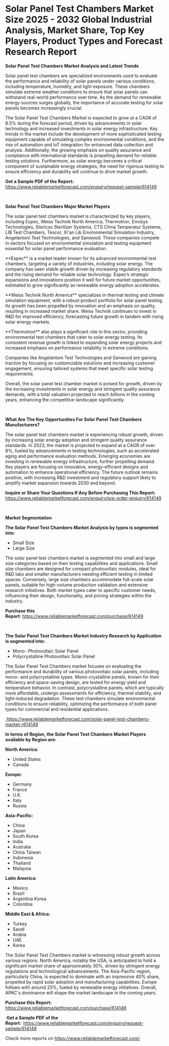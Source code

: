 <p><h1>Solar Panel Test Chambers Market Size 2025 - 2032 Global Industrial Analysis, Market Share, Top Key Players, Product Types and Forecast Research Report</h1></p><p><strong>Solar Panel Test Chambers Market Analysis and Latest Trends</strong></p>
<p><p>Solar panel test chambers are specialized environments used to evaluate the performance and reliability of solar panels under various conditions, including temperature, humidity, and light exposure. These chambers simulate extreme weather conditions to ensure that solar panels can withstand real-world performance over time. As the demand for renewable energy sources surges globally, the importance of accurate testing for solar panels becomes increasingly crucial.</p><p>The Solar Panel Test Chambers Market is expected to grow at a CAGR of 8.5% during the forecast period, driven by advancements in solar technology and increased investments in solar energy infrastructure. Key trends in the market include the development of more sophisticated testing equipment capable of simulating complex environmental conditions, and the rise of automation and IoT integration for enhanced data collection and analysis. Additionally, the growing emphasis on quality assurance and compliance with international standards is propelling demand for reliable testing solutions. Furthermore, as solar energy becomes a critical component of sustainable energy strategies, the need for rigorous testing to ensure efficiency and durability will continue to drive market growth.</p></p>
<p><strong>Get a Sample PDF of the Report:&nbsp;</strong> <a href="https://www.reliablemarketforecast.com/enquiry/request-sample/614149?utm_campaign=3538&utm_medium=2&utm_source=Github&utm_content=ia&utm_term=24032025&utm_id=solar-panel-test-chambers">https://www.reliablemarketforecast.com/enquiry/request-sample/614149</a></p>
<p>&nbsp;</p>
<p><strong>Solar Panel Test Chambers Major Market Players</strong></p>
<p><p>The solar panel test chambers market is characterized by key players, including Espec, Weiss Technik North America, Thermotron, Envisys Technologies, Stericox Sterilizer Systems, CTS Clima Temperatur Systeme, LIB Test Chambers, Tescor, Xi'an Lib Environmental Simulation Industry, Angelantoni Test Technologies, and Sanwood. These companies compete in sectors focused on environmental simulation and testing equipment essential for solar panel performance evaluation.</p><p>**Espec** is a market leader known for its advanced environmental test chambers, targeting a variety of industries, including solar energy. The company has seen stable growth driven by increasing regulatory standards and the rising demand for reliable solar technology. Espec’s strategic expansions and innovations position it well for future market opportunities, estimated to grow significantly as renewable energy adoption accelerates.</p><p>**Weiss Technik North America** specializes in thermal testing and climate simulation equipment, with a robust product portfolio for solar panel testing. Its growth has been propelled by innovation and an emphasis on quality, resulting in increased market share. Weiss Technik continues to invest in R&D for improved efficiency, forecasting future growth in tandem with rising solar energy markets.</p><p>**Thermotron** also plays a significant role in this sector, providing environmental test chambers that cater to solar energy testing. Its consistent revenue growth is linked to expanding solar energy projects and increased emphasis on performance reliability in extreme conditions.</p><p>Companies like Angelantoni Test Technologies and Sanwood are gaining traction by focusing on customizable solutions and increasing customer engagement, ensuring tailored systems that meet specific solar testing requirements.</p><p>Overall, the solar panel test chamber market is poised for growth, driven by the increasing investments in solar energy and stringent quality assurance demands, with a total valuation projected to reach billions in the coming years, enhancing the competitive landscape significantly.</p></p>
<p>&nbsp;</p>
<p><strong>What Are The Key Opportunities For Solar Panel Test Chambers Manufacturers?</strong></p>
<p><p>The solar panel test chambers market is experiencing robust growth, driven by increasing solar energy adoption and stringent quality assurance standards. In 2023, the market is projected to expand at a CAGR of over 8%, fueled by advancements in testing technologies, such as accelerated aging and performance evaluation methods. Emerging economies are investing in renewable energy infrastructure, further propelling demand. Key players are focusing on innovative, energy-efficient designs and automation to enhance operational efficiency. The future outlook remains positive, with increasing R&D investment and regulatory support likely to amplify market expansion towards 2030 and beyond.</p></p>
<p><strong>Inquire or Share Your Questions If Any Before Purchasing This Report:</strong> <a href="https://www.reliablemarketforecast.com/enquiry/pre-order-enquiry/614149?utm_campaign=3538&utm_medium=2&utm_source=Github&utm_content=ia&utm_term=24032025&utm_id=solar-panel-test-chambers">https://www.reliablemarketforecast.com/enquiry/pre-order-enquiry/614149</a></p>
<p>&nbsp;</p>
<p><strong>Market Segmentation</strong></p>
<p><strong>The Solar Panel Test Chambers Market Analysis by types is segmented into:</strong></p>
<p><ul><li>Small Size</li><li>Large Size</li></ul></p>
<p><p>The solar panel test chambers market is segmented into small and large size categories based on their testing capabilities and applications. Small size chambers are designed for compact photovoltaic modules, ideal for R&D labs and smaller manufacturers needing efficient testing in limited spaces. Conversely, large size chambers accommodate full-scale solar panels, suitable for high-volume production validation and extensive research initiatives. Both market types cater to specific customer needs, influencing their design, functionality, and pricing strategies within the industry.</p></p>
<p><strong>Purchase this Report:&nbsp;</strong><a href="https://www.reliablemarketforecast.com/purchase/614149?utm_campaign=3538&utm_medium=2&utm_source=Github&utm_content=ia&utm_term=24032025&utm_id=solar-panel-test-chambers">https://www.reliablemarketforecast.com/purchase/614149</a></p>
<p>&nbsp;</p>
<p><strong>The Solar Panel Test Chambers Market Industry Research by Application is segmented into:</strong></p>
<p><ul><li>Mono- Photovoltaic Solar Panel</li><li>Polycrystalline Photovoltaic Solar Panel</li></ul></p>
<p><p>The Solar Panel Test Chambers market focuses on evaluating the performance and durability of various photovoltaic solar panels, including mono- and polycrystalline types. Mono-crystalline panels, known for their efficiency and space-saving design, are tested for energy yield and temperature behavior. In contrast, polycrystalline panels, which are typically more affordable, undergo assessments for efficiency, thermal stability, and light-induced degradation. These test chambers simulate environmental conditions to ensure reliability, optimizing the performance of both panel types for commercial and residential applications.</p></p>
<p><a href="https://www.reliablemarketforecast.com/solar-panel-test-chambers-market-r614149?utm_campaign=3538&utm_medium=2&utm_source=Github&utm_content=ia&utm_term=24032025&utm_id=solar-panel-test-chambers">&nbsp;https://www.reliablemarketforecast.com/solar-panel-test-chambers-market-r614149</a></p>
<p><strong>In terms of Region, the Solar Panel Test Chambers Market Players available by Region are:</strong></p>
<p>
    <p> <strong> North America: </strong>
        <ul>
            <li>United States</li>
            <li>Canada</li>
        </ul>
        </p> 
    <p> <strong> Europe: </strong>
        <ul>
            <li>Germany</li>
            <li>France</li>
            <li>U.K.</li>
            <li>Italy</li>
            <li>Russia</li>
        </ul>
        </p> 
    <p> <strong> Asia-Pacific: </strong>
        <ul>
            <li>China</li>
            <li>Japan</li>
            <li>South Korea</li>
            <li>India</li>
            <li>Australia</li>
            <li>China Taiwan</li>
            <li>Indonesia</li>
            <li>Thailand</li>
            <li>Malaysia</li>
        </ul>
        </p> 
    <p> <strong> Latin America: </strong>
        <ul>
            <li>Mexico</li>
            <li>Brazil</li>
            <li>Argentina Korea</li>
            <li>Colombia</li>
        </ul>
        </p> 
    <p> <strong> Middle East & Africa: </strong>
        <ul>
            <li>Turkey</li>
            <li>Saudi</li>
            <li>Arabia</li>
            <li>UAE</li>
            <li>Korea</li>
        </ul>
    </p>
    </p>
<p><p>The Solar Panel Test Chambers market is witnessing robust growth across various regions. North America, notably the USA, is anticipated to hold a significant market share of approximately 30%, driven by stringent energy regulations and technological advancements. The Asia-Pacific region, particularly China, is expected to dominate with an impressive 40% share, propelled by rapid solar adoption and manufacturing capabilities. Europe follows with around 25%, fueled by renewable energy initiatives. Overall, APAC's dominance will shape the market landscape in the coming years.</p></p>
<p><strong>Purchase this Report: </strong><a href="https://www.reliablemarketforecast.com/purchase/614149?utm_campaign=3538&utm_medium=2&utm_source=Github&utm_content=ia&utm_term=24032025&utm_id=solar-panel-test-chambers">https://www.reliablemarketforecast.com/purchase/614149</a></p>
<p>&nbsp;<strong>Get a Sample PDF of the Report:&nbsp;&nbsp;</strong><a href="https://www.reliablemarketforecast.com/enquiry/request-sample/614149?utm_campaign=3538&utm_medium=2&utm_source=Github&utm_content=ia&utm_term=24032025&utm_id=solar-panel-test-chambers">https://www.reliablemarketforecast.com/enquiry/request-sample/614149</a></p>
<p><strong></strong></p>
<p>Check more reports on <a href="https://www.reliablemarketforecast.com/?utm_campaign=3538&utm_medium=2&utm_source=Github&utm_content=ia&utm_term=24032025&utm_id=solar-panel-test-chambers">https://www.reliablemarketforecast.com/</a></p>